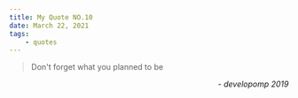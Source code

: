 ```yaml
---
title: My Quote NO.10
date: March 22, 2021
tags:
	- quotes
---
```


> Don't forget what you planned to be

<div style="text-align: right"> <i>- developomp 2019</i> </div>
